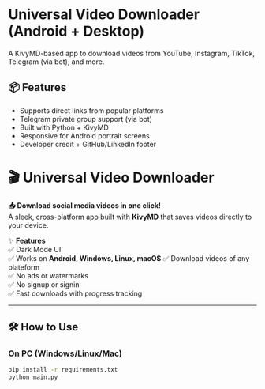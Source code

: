 
# Universal Video Downloader (Android + Desktop)

A KivyMD-based app to download videos from YouTube, Instagram, TikTok, Telegram (via bot), and more.

## 📦 Features
- Supports direct links from popular platforms
- Telegram private group support (via bot)
- Built with Python + KivyMD
- Responsive for Android portrait screens
- Developer credit + GitHub/LinkedIn footer

# 🎬 Universal Video Downloader  

**📥 Download social media videos in one click!**  
A sleek, cross-platform app built with **KivyMD** that saves videos directly to your device.  

✨ **Features**  
✅ Dark Mode UI  
✅ Works on **Android, Windows, Linux, macOS**
✅ Download videos of any plateform  
✅ No ads or watermarks  
✅ No signup or signin  
✅ Fast downloads with progress tracking  

---

## **🛠️ How to Use**  
### **On PC (Windows/Linux/Mac)**  
```bash
pip install -r requirements.txt
python main.py


